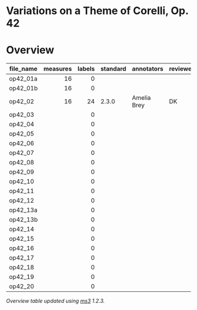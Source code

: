 # Variations on a Theme of Corelli, Op. 42

# Overview
|file_name|measures|labels|standard|annotators |reviewers|
|---------|-------:|-----:|--------|-----------|---------|
|op42_01a |      16|     0|        |           |         |
|op42_01b |      16|     0|        |           |         |
|op42_02  |      16|    24|2.3.0   |Amelia Brey|DK       |
|op42_03  |        |     0|        |           |         |
|op42_04  |        |     0|        |           |         |
|op42_05  |        |     0|        |           |         |
|op42_06  |        |     0|        |           |         |
|op42_07  |        |     0|        |           |         |
|op42_08  |        |     0|        |           |         |
|op42_09  |        |     0|        |           |         |
|op42_10  |        |     0|        |           |         |
|op42_11  |        |     0|        |           |         |
|op42_12  |        |     0|        |           |         |
|op42_13a |        |     0|        |           |         |
|op42_13b |        |     0|        |           |         |
|op42_14  |        |     0|        |           |         |
|op42_15  |        |     0|        |           |         |
|op42_16  |        |     0|        |           |         |
|op42_17  |        |     0|        |           |         |
|op42_18  |        |     0|        |           |         |
|op42_19  |        |     0|        |           |         |
|op42_20  |        |     0|        |           |         |


*Overview table updated using [ms3](https://johentsch.github.io/ms3/) 1.2.3.*

